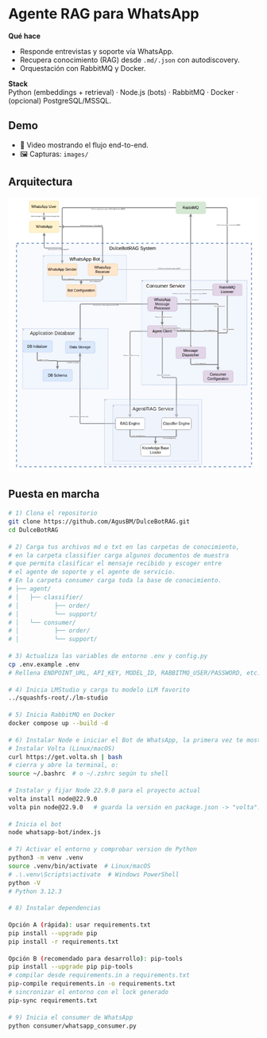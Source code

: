 # Agente RAG para WhatsApp

**Qué hace**  
- Responde entrevistas y soporte vía WhatsApp.  
- Recupera conocimiento (RAG) desde `.md/.json` con autodiscovery.  
- Orquestación con RabbitMQ y Docker.

**Stack**  
Python (embeddings + retrieval) · Node.js (bots) · RabbitMQ · Docker · (opcional) PostgreSQL/MSSQL.

## Demo
- 🎥 Video mostrando el flujo end-to-end.
- 🖼️ Capturas: `images/`

## Arquitectura
![Diagrama](images/arquitectura.png)

## Puesta en marcha
```bash
# 1) Clona el repositorio
git clone https://github.com/AgusBM/DulceBotRAG.git
cd DulceBotRAG

# 2) Carga tus archivos md o txt en las carpetas de conocimiento,
# en la carpeta classifier carga algunos documentos de muestra
# que permita clasificar el mensaje recibido y escoger entre
# el agente de soporte y el agente de servicio.
# En la carpeta consumer carga toda la base de conocimiento.
# ├── agent/            
# │   ├── classifier/
# │          ├── order/
# │          └── support/
# │   └── consumer/
# │          ├── order/
# │          └── support/

# 3) Actualiza las variables de entorno .env y config.py
cp .env.example .env
# Rellena ENDPOINT_URL, API_KEY, MODEL_ID, RABBITMQ_USER/PASSWORD, etc.

# 4) Inicia LMStudio y carga tu modelo LLM favorito
../squashfs-root/./lm-studio

# 5) Inicia RabbitMQ en Docker
docker compose up --build -d

# 6) Instalar Node e iniciar el Bot de WhatsApp, la primera vez te mostrara un QR para enlazar con tu dispositivo
# Instalar Volta (Linux/macOS)
curl https://get.volta.sh | bash
# cierra y abre la terminal, o:
source ~/.bashrc  # o ~/.zshrc según tu shell

# Instalar y fijar Node 22.9.0 para el proyecto actual
volta install node@22.9.0
volta pin node@22.9.0   # guarda la versión en package.json -> "volta": { "node": "22.9.0" }

# Inicia el bot
node whatsapp-bot/index.js

# 7) Activar el entorno y comprobar version de Python
python3 -m venv .venv
source .venv/bin/activate  # Linux/macOS
# .\.venv\Scripts\activate  # Windows PowerShell
python -V
# Python 3.12.3

# 8) Instalar dependencias

Opción A (rápida): usar requirements.txt
pip install --upgrade pip
pip install -r requirements.txt

Opción B (recomendado para desarrollo): pip-tools
pip install --upgrade pip pip-tools
# compilar desde requirements.in a requirements.txt
pip-compile requirements.in -o requirements.txt
# sincronizar el entorno con el lock generado
pip-sync requirements.txt

# 9) Inicia el consumer de WhatsApp
python consumer/whatsapp_consumer.py


